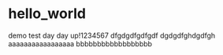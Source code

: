 # hello_world
demo test
day day up!1234567
dfgdgdfgdfgdf
dgdgdfghdgdfgh
aaaaaaaaaaaaaaaaa
bbbbbbbbbbbbbbbbbb
